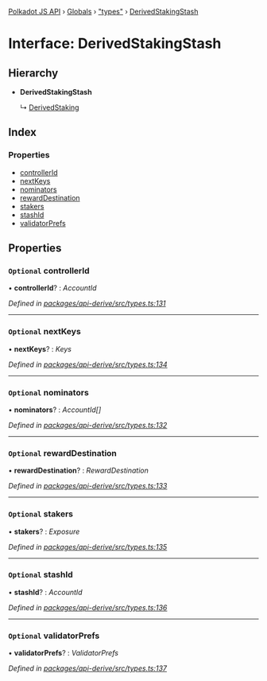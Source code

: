 [Polkadot JS API](../README.md) › [Globals](../globals.md) › ["types"](../modules/_types_.md) › [DerivedStakingStash](_types_.derivedstakingstash.md)

# Interface: DerivedStakingStash

## Hierarchy

* **DerivedStakingStash**

  ↳ [DerivedStaking](_types_.derivedstaking.md)

## Index

### Properties

* [controllerId](_types_.derivedstakingstash.md#optional-controllerid)
* [nextKeys](_types_.derivedstakingstash.md#optional-nextkeys)
* [nominators](_types_.derivedstakingstash.md#optional-nominators)
* [rewardDestination](_types_.derivedstakingstash.md#optional-rewarddestination)
* [stakers](_types_.derivedstakingstash.md#optional-stakers)
* [stashId](_types_.derivedstakingstash.md#optional-stashid)
* [validatorPrefs](_types_.derivedstakingstash.md#optional-validatorprefs)

## Properties

### `Optional` controllerId

• **controllerId**? : *AccountId*

*Defined in [packages/api-derive/src/types.ts:131](https://github.com/polkadot-js/api/blob/eade586044/packages/api-derive/src/types.ts#L131)*

___

### `Optional` nextKeys

• **nextKeys**? : *Keys*

*Defined in [packages/api-derive/src/types.ts:134](https://github.com/polkadot-js/api/blob/eade586044/packages/api-derive/src/types.ts#L134)*

___

### `Optional` nominators

• **nominators**? : *AccountId[]*

*Defined in [packages/api-derive/src/types.ts:132](https://github.com/polkadot-js/api/blob/eade586044/packages/api-derive/src/types.ts#L132)*

___

### `Optional` rewardDestination

• **rewardDestination**? : *RewardDestination*

*Defined in [packages/api-derive/src/types.ts:133](https://github.com/polkadot-js/api/blob/eade586044/packages/api-derive/src/types.ts#L133)*

___

### `Optional` stakers

• **stakers**? : *Exposure*

*Defined in [packages/api-derive/src/types.ts:135](https://github.com/polkadot-js/api/blob/eade586044/packages/api-derive/src/types.ts#L135)*

___

### `Optional` stashId

• **stashId**? : *AccountId*

*Defined in [packages/api-derive/src/types.ts:136](https://github.com/polkadot-js/api/blob/eade586044/packages/api-derive/src/types.ts#L136)*

___

### `Optional` validatorPrefs

• **validatorPrefs**? : *ValidatorPrefs*

*Defined in [packages/api-derive/src/types.ts:137](https://github.com/polkadot-js/api/blob/eade586044/packages/api-derive/src/types.ts#L137)*
